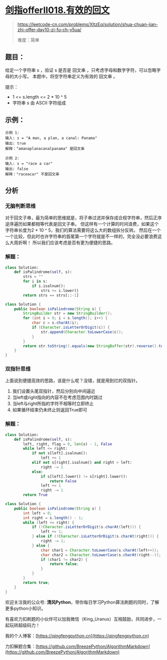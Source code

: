 # [剑指offerII018.有效的回文](https://leetcode-cn.com/problems/XltzEq/solution/shua-chuan-jian-zhi-offer-day10-zi-fu-ch-y5ua/)
> https://leetcode-cn.com/problems/XltzEq/solution/shua-chuan-jian-zhi-offer-day10-zi-fu-ch-y5ua/
> 
> 难度：简单

## 题目：
给定一个字符串 s ，验证 s 是否是 回文串 ，只考虑字母和数字字符，可以忽略字母的大小写。
本题中，将空字符串定义为有效的 回文串 。

提示：
- 1 <= s.length <= 2 * 10 ^ 5 
- 字符串 s 由 ASCII 字符组成 

## 示例：

```
示例 1:
输入: s = "A man, a plan, a canal: Panama"
输出: true
解释："amanaplanacanalpanama" 是回文串

示例 2:
输入: s = "race a car"
输出: false
解释："raceacar" 不是回文串
```

## 分析
### 无脑判断思维
对于回文子串，最为简单的思维就是，将子串过滤并保存成合规字符串，然后正序逆序遍历如果都相等代表是回文子串。
但这样有一个计算的时间浪费，如果这个字符串长度为2 * 10 ^ 5，我们的算法需要将这么大的数组拆分反转。
然后在一个一个比较，但此时也许字符串的首尾第一个字符就是不一样的，完全没必要浪费这么大周折啊！
所以我们应该考虑是否有更为便捷的思路。

### 解题：
```python []
class Solution:
    def isPalindrome(self, s):
        strs = ""
        for i in s:
            if i.isalnum():
                strs += i.lower()
        return strs == strs[::-1]
```
```java []
class Solution {
    public boolean isPalindrome(String s) {
        StringBuilder str = new StringBuilder();
        for (int i = 0; i < s.length(); i++) {
            char c = s.charAt(i);
            if (Character.isLetterOrDigit(c)) {
                str.append(Character.toLowerCase(c));
            }
        }
        return str.toString().equals(new StringBuffer(str).reverse().toString());
    }
}
```

### 双指针思维
上面说到便捷高效的思路，该是什么呢？没错，就是用到烂的双指针。
1. 我们设置头尾双指针，然后分别向中间逼近
2. 当left或right指向的内容不在考虑范围内时跳过
3. 当left与right所指的字符不相等时立即终止
4. 如果循环结束仍未终止则返回True即可

### 解题：
```python []
class Solution:
    def isPalindrome(self, s):
        left, right, flag = 0, len(s) - 1, False
        while left <= right:
            if not s[left].isalnum():
                left += 1
            elif not s[right].isalnum() and right > left:
                right -= 1
            else:
                if s[left].lower() != s[right].lower():
                    return False
                left += 1
                right -= 1
        return True
```

```java []
class Solution {
    public boolean isPalindrome(String s) {
        int left = 0;
        int right = s.length() - 1;
        while (left <= right) {
            if (!Character.isLetterOrDigit(s.charAt(left))) {
                left += 1;
            } else if (!Character.isLetterOrDigit(s.charAt(right))) {
                right -= 1;
            } else {
                char char1 = Character.toLowerCase(s.charAt(left++));
                char char2 = Character.toLowerCase(s.charAt(right--));
                if (char1 != char2) {
                    return false;
                }
            }
        }
        return true;
    }
}
```

欢迎关注我的公众号: **清风Python**，带你每日学习Python算法刷题的同时，了解更多python小知识。

有喜欢力扣刷题的小伙伴可以加我微信（King_Uranus）互相鼓励，共同进步，一起玩转超级码力！

我的个人博客：[https://qingfengpython.cn](https://qingfengpython.cn)

力扣解题合集：[https://github.com/BreezePython/AlgorithmMarkdown](https://github.com/BreezePython/AlgorithmMarkdown)